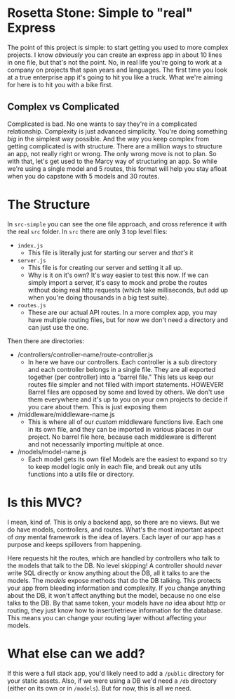 # Rosetta Stone: Simple to "real" Express
The point of this project is simple: to start getting you used to more complex projects. I know *obviously* you can create an express app in about 10 lines in one file, but that's not the point. No, in real life you're going to work at a company on projects that span years and languages. The first time you look at a true enterprise app it's going to hit you like a truck. What we're aiming for here is to hit you with a bike first.

## Complex vs Complicated
Complicated is bad. No one wants to say they're in a complicated relationship. Complexity is just advanced simplicity. You're doing something *big* in the simplest way possible. And the way you keep complex from getting complicated is with structure. There are a million ways to structure an app, not really right or wrong. The only wrong move is not to plan. So with that, let's get used to the Marcy way of structuring an app. So while we're using a single model and 5 routes, this format will help you stay afloat when you do capstone with 5 models and 30 routes.


# The Structure
In `src-simple` you can see the one file approach, and cross reference it with the real `src` folder. In `src` there are only 3 top level files:

- `index.js`
  - This file is literally just for starting our server and *that's* it
- `server.js`
  - This file is for creating our server and setting it all up.
  - Why is it on it's own? It's way easier to test this now. If we can simply import a server, it's easy to mock and probe the routes without doing real http requests (which take milliseconds, but add up when you're doing thousands in a big test suite).
- `routes.js`
  - These are our actual API routes. In a more complex app, you may have multiple routing files, but for now we don't need a directory and can just use the one.

Then there are directories:
- /controllers/controller-name/route-controller.js
  - In here we have our controllers. Each controller is a sub directory and each controller belongs in a single file. They are all exported together (per controller) into a "barrel file." This lets us keep our routes file simpler and not filled with import statements. HOWEVER! Barrel files are opposed by some and loved by others. We don't use them everywhere and it's up to you on your own projects to decide if you care about them. This is just exposing them
- /middleware/middleware-name.js
  - This is where all of our *custom* middleware functions live. Each one in its own file, and they can be imported in various places in our project. No barrel file here, because each middleware is different and not necessarily importing multiple at once.
- /models/model-name.js
  - Each model gets its own file! Models are the easiest to expand so try to keep model logic only in each file, and break out any utils functions into a utils file or directory.

# Is this MVC?
I mean, kind of. This is only a backend app, so there are no views. But we do have models, controllers, and routes. What's the most important aspect of *any* mental framework is the idea of layers. Each layer of our app has a purpose and keeps spillovers from happening.

Here requests hit the routes, which are handled by controllers who talk to the models that talk to the DB. No level skipping! A controller should *never* write SQL directly or know anything about the DB, all it talks to are the models. The *models* expose methods that do the DB talking. This protects your app from bleeding information and complexity. If you change anything about the DB, it won't affect anything but the model, because no one else talks to the DB. By that same token, your models have *no* idea about http or routing, they just know how to insert/retrieve information for the database. This means you can change your routing layer without affecting your models.

# What else can we add?
If this were a full stack app, you'd likely need to add a `/public` directory for your static assets. Also, if we were using a DB we'd need a `/db` directory (either on its own or in `/models`). But for now, this is all we need.
